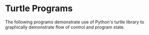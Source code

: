 # Turtle Programs
The following programs demonstrate use of Python's turtle library to graphically demonstrate flow of control and program state.

